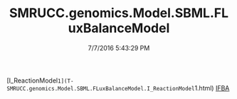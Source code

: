﻿---
title: SMRUCC.genomics.Model.SBML.FLuxBalanceModel
date: 7/7/2016 5:43:29 PM
---

[I_ReactionModel`1](T-SMRUCC.genomics.Model.SBML.FLuxBalanceModel.I_ReactionModel`1.html)
[IFBA](T-SMRUCC.genomics.Model.SBML.FLuxBalanceModel.IFBA.html)
